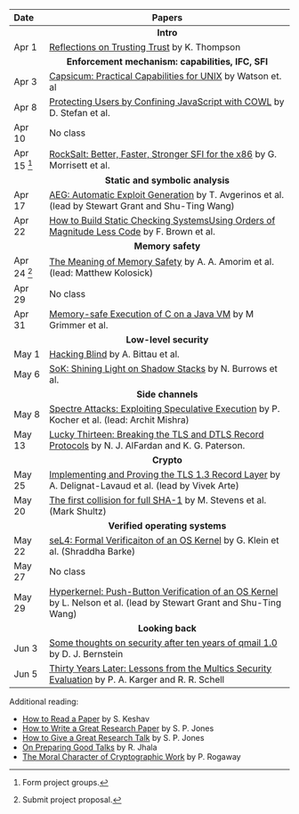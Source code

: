 **Date**   | <center>**Papers**</center>
:----------|:--------------------------------
           | <center>**Intro**</center>
Apr 1      | [Reflections on Trusting Trust](papers/thompson:reflections.pdf) by K. Thompson
           | <center>**Enforcement mechanism: capabilities, IFC, SFI**</center>
Apr 3      | [Capsicum: Practical Capabilities for UNIX](papers/capsicum.pdf) by Watson et. al
Apr 8      | [Protecting Users by Confining JavaScript with COWL](papers/cowl.pdf) by D. Stefan et al.
Apr 10     | No class
Apr 15 [^1]| [RockSalt: Better, Faster, Stronger SFI for the x86](papers/rocksalt.pdf) by G. Morrisett et al.
           | <center>**Static and symbolic analysis**</center>
Apr 17     | [AEG: Automatic Exploit Generation](papers/aeg.pdf) by T. Avgerinos et al.  (lead by Stewart Grant and Shu-Ting Wang)
Apr 22     | [How to Build Static Checking SystemsUsing Orders of Magnitude Less Code](papers/uchex.pdf) by F. Brown et al.
           | <center>**Memory safety**</center>
Apr 24 [^2]| [The Meaning of Memory Safety](papers/amorim:memory.pdf) by A. A. Amorim et al. (lead: Matthew Kolosick)
Apr 29     | No class
Apr 31     | [Memory-safe Execution of C on a Java VM](papers/safec.pdf) by M Grimmer et al.
           | <center>**Low-level security**</center>
May 1      | [Hacking Blind](papers/brop.pdf) by A. Bittau et al.
May 6      | [SoK: Shining Light on Shadow Stacks](papers/burrow:sok-shadow-stacks.pdf) by N. Burrows et al.
           | <center>**Side channels**</center>
May 8      | [Spectre Attacks: Exploiting Speculative Execution](papers/spectre.pdf) by P. Kocher et al. (lead: Archit Mishra)
May 13     | [Lucky Thirteen: Breaking the TLS and DTLS Record Protocols](papers/lucky13.pdf) by  N. J. AlFardan and K. G. Paterson.
           | <center>**Crypto**</center>
May 25     | [Implementing and Proving the TLS 1.3 Record Layer](papers/tls1.3.pdf) by A. Delignat-Lavaud et al. (lead by Vivek Arte)
May 20     | [The first collision for full SHA-1](papers/sha1.pdf) by M. Stevens et al. (Mark Shultz)
           | <center>**Verified operating systems**</center>
May 22     | [seL4: Formal Verificaiton of an OS Kernel](papers/sel4.pdf) by G. Klein et al. (Shraddha Barke)
May 27     | No class
May 29     | [Hyperkernel: Push-Button Verification of an OS Kernel](papers/hyperkernel.pdf) by L. Nelson et al. (lead by Stewart Grant and Shu-Ting Wang)
           | <center>**Looking back**</center>
Jun  3     | [Some thoughts on security after ten years of qmail 1.0](papers/qmailsec.pdf) by D. J. Bernstein
Jun  5     | [Thirty Years Later: Lessons from the Multics Security Evaluation](papers/karger:thirty.pdf) by P. A. Karger and R. R. Schell

[^1]: Form project groups.
[^2]: Submit project proposal.

Additional reading:

* [How to Read a Paper](papers/keshav:how.pdf) by S. Keshav
* [How to Write a Great Research Paper](https://www.microsoft.com/en-us/research/academic-program/write-great-research-paper/) by S. P. Jones
* [How to Give a Great Research Talk](https://www.microsoft.com/en-us/research/academic-program/give-great-research-talk/) by S. P. Jones
* [On Preparing Good Talks](https://ranjitjhala.github.io/static/PLMW-talk-opinionated.pdf) by R. Jhala
* [The Moral Character of Cryptographic Work](papers/moral-en.pdf) by P. Rogaway

